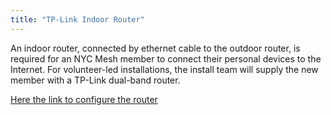 ```yaml
---
title: "TP-Link Indoor Router"
---
```


An indoor router, connected by ethernet cable to the outdoor router, is required for an NYC Mesh member to connect their personal devices to the Internet. For volunteer-led installations, the install team will supply the new member with a TP-Link dual-band router.

[Here the link to configure the router](/hardware/tplink/)

